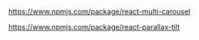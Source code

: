 <!-- slider -->
<!-- slider -->
<!-- slider -->

https://www.npmjs.com/package/react-multi-carousel

<!-- React parallax tilt hover animation -->
<!-- React parallax tilt hover animation -->
<!-- React parallax tilt hover animation -->

https://www.npmjs.com/package/react-parallax-tilt



